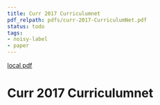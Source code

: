 ```yaml
---
title: Curr 2017 Curriculumnet
pdf_relpath: pdfs/curr-2017-CurriculumNet.pdf
status: todo
tags:
- noisy-label
- paper
---
```


[local pdf](../../../pdfs/curr-2017-CurriculumNet.pdf)

# Curr 2017 Curriculumnet
